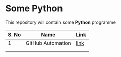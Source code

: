 # Some Python

This repository will contain some **Python** programme

|    S. No   |   Name    |    Link   |
|   ---     |---        |---        |
|    1   |   GitHub Automation    |     [link](/github/)  |
|       |       |       |
|       |       |       |
